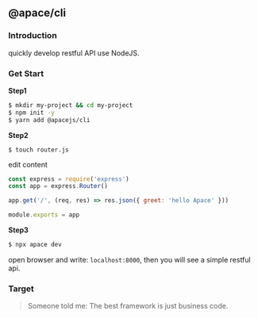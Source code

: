 ## @apace/cli

### Introduction

quickly develop restful API use NodeJS.

### Get Start

**Step1**

``` bash
$ mkdir my-project && cd my-project 
$ npm init -y
$ yarn add @apacejs/cli
```

**Step2**

`$ touch router.js`

edit content

``` js
const express = require('express')
const app = express.Router()

app.get('/', (req, res) => res.json({ greet: 'hello Apace' }))

module.exports = app
```

**Step3**

``` bash
$ npx apace dev
```

open browser and write: `localhost:8000`, then you will see a simple restful api.

### Target

> Someone told me: The best framework is just business code.
